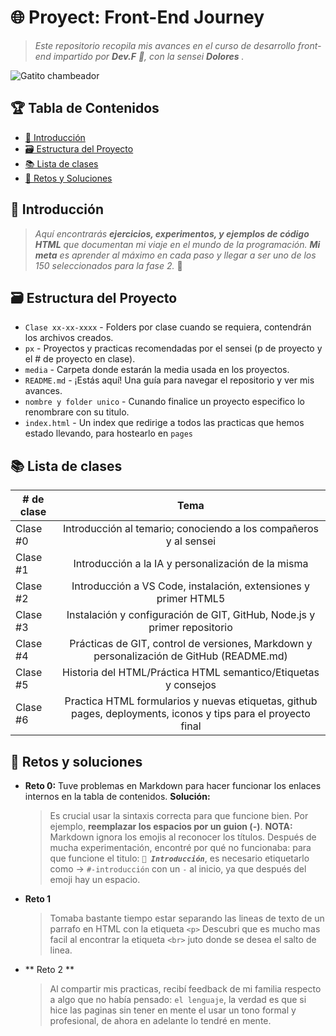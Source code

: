 # 🌐 Proyect: Front-End Journey

<!--- Es una buena practica comentar, pero markdown es bastante "straight forward" no? -->

> _Este repositorio recopila mis avances en el curso de desarrollo front-end impartido por **Dev.F** 🚀, con la sensei **Dolores** ._

![Gatito chambeador](https://media.tenor.com/yp_aFUgHMx8AAAAM/nakanoart-nakanodrawing.gif)

## 🏆 Tabla de Contenidos

- [🎉 Introducción](#-introducción)
- [🗃️ Estructura del Proyecto](#-estructura-del-proyecto)
- [📚 Lista de clases](#-lista-de-clases)
- [📂 Retos y Soluciones](#-retos-y-soluciones)

## 🎉 Introducción

> _Aquí encontrarás **ejercicios, experimentos, y ejemplos de código HTML** que documentan mi viaje en el mundo de la programación. **Mi meta** es aprender al máximo en cada paso y llegar a ser uno de los 150 seleccionados para la fase 2._ 🚀

## 🗃️ Estructura del Proyecto

- `Clase xx-xx-xxxx` - Folders por clase cuando se requiera, contendrán los archivos creados.
- `px` - Proyectos y practicas recomendadas por el sensei (p de proyecto y el # de proyecto en clase).
- `media` - Carpeta donde estarán la media usada en los proyectos.
- `README.md` - ¡Estás aquí! Una guía para navegar el repositorio y ver mis avances.
- `nombre y folder unico` - Cunando finalice un proyecto especifico lo renombrare con su titulo.
- `index.html` - Un index que redirige a todos las practicas que hemos estado llevando, para hostearlo en `pages`

## 📚 Lista de clases

| # de clase |                                                     Tema                                                      |
| ---------- | :-----------------------------------------------------------------------------------------------------------: |
| Clase #0   |                       Introducción al temario; conociendo a los compañeros y al sensei                        |
| Clase #1   |                              Introducción a la IA y personalización de la misma                               |
| Clase #2   |                        Introducción a VS Code, instalación, extensiones y primer HTML5                        |
| Clase #3   |                   Instalación y configuración de GIT, GitHub, Node.js y primer repositorio                    |
| Clase #4   |           Prácticas de GIT, control de versiones, Markdown y personalización de GitHub (README.md)            |
| Clase #5   |                        Historia del HTML/Práctica HTML semantico/Etiquetas y consejos                         |
| Clase #6   | Practica HTML formularios y nuevas etiquetas, github pages, deployments, iconos y tips para el proyecto final |

## 📂 Retos y soluciones

- **Reto 0:** Tuve problemas en Markdown para hacer funcionar los enlaces internos en la tabla de contenidos.
  **Solución:**
  > Es crucial usar la sintaxis correcta para que funcione bien. Por ejemplo, **reemplazar los espacios por un guion (-)**.
  > **NOTA:** Markdown ignora los emojis al reconocer los títulos. Después de mucha experimentación, encontré por qué no funcionaba: para que funcione el titulo: _**`🎉 Introducción`**_, es necesario etiquetarlo como -> `#-introducción` con un `-` al inicio, ya que después del emoji hay un espacio.
- **Reto 1**
  > Tomaba bastante tiempo estar separando las lineas de texto de un parrafo en HTML con la etiqueta `<p>`
  > Descubri que es mucho mas facil al encontrar la etiqueta `<br>` juto donde se desea el salto de linea.
- ** Reto 2 **
  > Al compartir mis practicas, recibí feedback de mi familia respecto a algo que no había pensado: `el lenguaje`, la verdad es que si hice las paginas sin tener en mente el usar un tono formal y profesional, de ahora en adelante lo tendré en mente.

